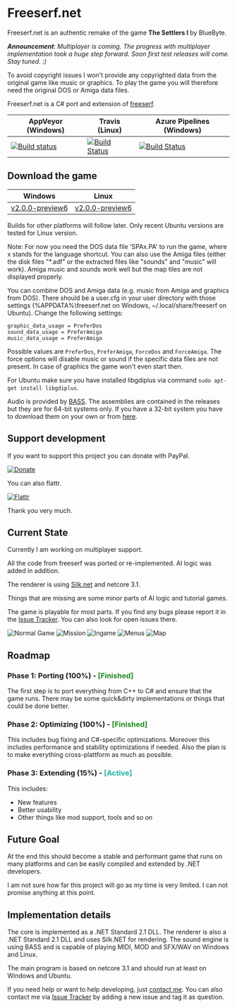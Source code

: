 # Freeserf.net

Freeserf.net is an authentic remake of the game **The Settlers I** by BlueByte.

_**Announcement**_: *Multiplayer is coming. The progress with multiplayer implementation took a huge step forward. Soon first test releases will come. Stay tuned. :)*

To avoid copyright issues I won't provide any copyrighted data from the original game like music or graphics. To play the game you will therefore need the original DOS or Amiga data files.

Freeserf.net is a C# port and extension of [freeserf](https://github.com/freeserf/freeserf).

| AppVeyor (Windows) | Travis (Linux) | Azure Pipelines (Windows) |
| ---- | ---- | ---- |
| [![Build status](https://ci.appveyor.com/api/projects/status/github/pyrdacor/freeserf.net?branch=master&svg=true)](https://ci.appveyor.com/project/Pyrdacor/freeserf-net/history?branch=master) | [![Build Status](https://travis-ci.org/Pyrdacor/freeserf.net.svg?branch=master)](https://travis-ci.org/Pyrdacor/freeserf.net/branches) | [![Build Status](https://dev.azure.com/Pyrdacor/Freeserf.net/_apis/build/status/Pyrdacor.freeserf.net?branchName=master)](https://dev.azure.com/Pyrdacor/Freeserf.net/_build/latest?definitionId=2&branchName=master) |

## Download the game

| Windows | Linux |
| ---- | ---- |
| [v2.0.0-preview6](https://github.com/Pyrdacor/freeserf.net/releases/download/v2.0.0-preview6/Freeserf.net-Windows.zip "Windows v2.0.0 Preview 6") | [v2.0.0-preview6](https://github.com/Pyrdacor/freeserf.net/releases/download/v2.0.0-preview6/Freeserf.net-Linux.tar.gz "Linux v2.0.0 Preview 6") |

Builds for other platforms will follow later. Only recent Ubuntu versions are tested for Linux version.

Note: For now you need the DOS data file 'SPAx.PA' to run the game, where x stands for the language shortcut. You can also use the Amiga files (either the disk files "*.adf" or the extracted files like "sounds" and "music" will work).
Amiga music and sounds work well but the map tiles are not displayed properly.

You can combine DOS and Amiga data (e.g. music from Amiga and graphics from DOS). There should be a user.cfg in your user directory with those settings
(%APPDATA%\freeserf.net on Windows, ~/.local/share/freeserf on Ubuntu). Change the following settings:

```
graphic_data_usage = PreferDos
sound_data_usage = PreferAmiga
music_data_usage = PreferAmiga
```

Possible values are `PreferDos`, `PreferAmiga`, `ForceDos` and `ForceAmiga`. The force options will disable music or sound if the specific data files are not present. In case of graphics the game won't even start then.

For Ubuntu make sure you have installed libgdiplus via command `sudo apt-get install libgdiplus`.

Audio is provided by [BASS](http://www.un4seen.com/ "BASS"). The assemblies are contained in the releases but they are for 64-bit systems only. If you have a 32-bit system you have to download them on your own or from [here](https://github.com/Pyrdacor/freeserf.net/tree/master/FreeserfNet/bass "Bass assemblies").


## Support development

If you want to support this project you can donate with PayPal.

[![Donate](https://img.shields.io/badge/Donate-PayPal-green.svg)](https://www.paypal.com/cgi-bin/webscr?cmd=_s-xclick&hosted_button_id=76DV5MK5GNEMS&source=url)

You can also flattr.

[![Flattr](http://api.flattr.com/button/flattr-badge-large.png)](https://flattr.com/submit/auto?user_id=Pyrdacor&url=https://github.com/Pyrdacor/freeserf.net&title=Freeserf.net&language=C#&tags=github&category=software)

Thank you very much.


## Current State

Currently I am working on multiplayer support.

All the code from freeserf was ported or re-implemented. AI logic was added in addition.

The renderer is using [Silk.net](https://github.com/Ultz/Silk.NET) and netcore 3.1.

Things that are missing are some minor parts of AI logic and tutorial games.

The game is playable for most parts. If you find any bugs please report it in the [Issue Tracker](https://github.com/Pyrdacor/freeserf.net/issues). You can also look for open issues there.

![Normal Game](https://github.com/Pyrdacor/freeserf.net/raw/master/images/Settlers_1.png "Start a normal game")
![Mission](https://github.com/Pyrdacor/freeserf.net/raw/master/images/Settlers_2.png "Start a mission")
![Ingame](https://github.com/Pyrdacor/freeserf.net/raw/master/images/Settlers_3.png "Build your settlement")
![Menus](https://github.com/Pyrdacor/freeserf.net/raw/master/images/Settlers_4.png "Change settings")
![Map](https://github.com/Pyrdacor/freeserf.net/raw/master/images/Settlers_5.png "View the map")


## Roadmap

### Phase 1: Porting (100%) - <span style="color:forestgreen">[Finished]</span>

The first step is to port everything from C++ to C# and ensure that the game runs.
There may be some quick&dirty implementations or things that could be done better.

### Phase 2: Optimizing (100%) - <span style="color:forestgreen">[Finished]</span>

This includes bug fixing and C#-specific optimizations.
Moreover this includes performance and stability optimizations if needed.
Also the plan is to make everything cross-plattform as much as possible.

### Phase 3: Extending (15%) - <span style="color:lightseagreen">[Active]</span>

This includes:

- New features
- Better usability
- Other things like mod support, tools and so on


## Future Goal

At the end this should become a stable and performant game that runs on many platforms and can be easily compiled and extended by .NET developers.

I am not sure how far this project will go as my time is very limited. I can not promise anything at this point.


## Implementation details

The core is implemented as a .NET Standard 2.1 DLL. The renderer is also a .NET Standard 2.1 DLL and uses Silk.NET for rendering. The sound engine is using BASS and is capable of playing MIDI, MOD and SFX/WAV on Windows and Linux.

The main program is based on netcore 3.1 and should run at least on Windows and Ubuntu.

If you need help or want to help developing, just [contact me](mailto:trobt@web.de). You can also contact me via [Issue Tracker](https://github.com/Pyrdacor/freeserf.net/issues) by adding a new issue and tag it as question.
